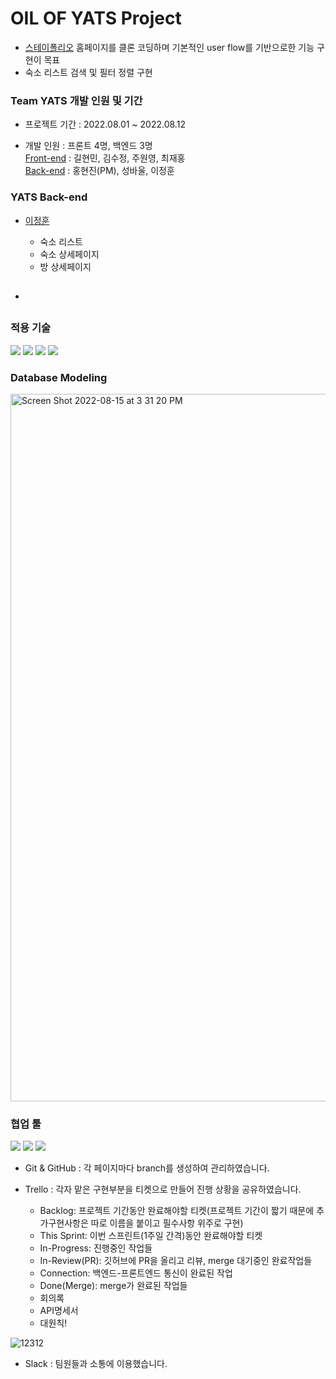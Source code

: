 # OIL OF YATS Project

- [스테이폴리오](https://www.stayfolio.com/en) 홈페이지를 클론 코딩하며 기본적인 user flow를 기반으로한 기능 구현이 목표
- 숙소 리스트 검색 및 필터 정렬 구현


### Team YATS 개발 인원 및 기간

- 프로젝트 기간 : 2022.08.01 ~ 2022.08.12

- 개발 인원 : 프론트 4명, 백엔드 3명<br>
[Front-end](https://github.com/wecode-bootcamp-korea/35-2nd-YATS-frontend) : 길현민, 김수정, 주원영, 최재홍<br>
[Back-end](https://github.com/wecode-bootcamp-korea/35-2nd-YATS-backend) : 홍현진(PM), 성바울, 이정훈 

### YATS Back-end
- [이정훈](https://github.com/fkelfk)
  - 숙소 리스트
  - 숙소 상세페이지
  - 방 상세페이지

- []()
  -
  
  
### 적용 기술

<img src="https://img.shields.io/badge/python-3776AB?style=flat-square&logo=python&logoColor=white"> <img src="https://img.shields.io/badge/django-092E20?style=flat-square&logo=django&logoColor=white"> <img src="https://img.shields.io/badge/MySQL-4479A1?style=flat-square&logo=MySQL&logoColor=white"> <img src="https://img.shields.io/badge/Amazon AWS-232F3E?style=flat-square&logo=Amazon%20AWS&logoColor=white"/>


### Database Modeling



<img width="1132" alt="Screen Shot 2022-08-15 at 3 31 20 PM" src="https://user-images.githubusercontent.com/96477657/184587424-7db57663-ef6d-445e-b460-bb7b025b8d47.png">


### 협업 툴

<img src="https://img.shields.io/badge/trello-0052CC?style=flat-square&logo=trello&logoColor=white"> <img src="https://img.shields.io/badge/slack-4A154B?style=flat-square&logo=slack&logoColor=white">
<img src="https://img.shields.io/badge/github-181717?style=flat-square&logo=github&logoColor=white">

- Git & GitHub : 각 페이지마다 branch를 생성하여 관리하였습니다.

- Trello : 각자 맡은 구현부분을 티켓으로 만들어 진행 상황을 공유하였습니다.
  - Backlog: 프로젝트 기간동안 완료해야할 티켓(프로젝트 기간이 짧기 때문에 추가구현사항은 따로 이름을 붙이고 필수사항 위주로 구현)
  - This Sprint: 이번 스프린트(1주일 간격)동안 완료해야할 티켓
  - In-Progress: 진행중인 작업들
  - In-Review(PR): 깃허브에 PR을 올리고 리뷰, merge 대기중인 완료작업들
  - Connection: 백엔드-프론트엔드 통신이 완료된 작업
  - Done(Merge): merge가 완료된 작업들
  - 회의록
  - API명세서
  - 대원칙!
  
![12312](https://user-images.githubusercontent.com/96477657/184593943-fd6cba34-3795-4244-9412-acfd404fb3b5.gif)

  


- Slack : 팀원들과 소통에 이용했습니다.


